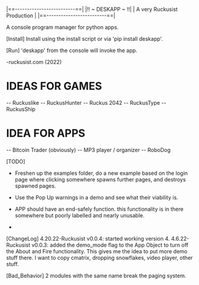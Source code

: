 |==-------------------------==|
|!!    ~   DESKAPP    ~     !!|
| A very Ruckusist Production |
|==-------------------------==|

A console program manager for python apps.

[Install]
Install using the install script or via 'pip install deskapp'.

[Run]
'deskapp' from the console will invoke the app.

-ruckusist.com (2022)

# IDEAS FOR GAMES
-- Ruckuslike
-- RuckusHunter
-- Ruckus 2042
-- RuckusType
-- RuckusShip


# IDEA FOR APPS
-- Bitcoin Trader (obviously)
-- MP3 player / organizer
-- RoboDog

[TODO]
* Freshen up the examples folder, do a new example based on the login page where
    clicking somewhere spawns further pages, and destroys spawned pages.

* Use the Pop Up warnings in a demo and see what their viability is.

* APP should have an end-safely function. this functionality is in there somewhere
but poorly labelled and nearly unusable.

* 

[ChangeLog]
4.20.22-Ruckusist v0.0.4: started working version 4.
4.6.22-Ruckusist v0.0.3: added the demo_mode flag to the App Object to turn off
    the About and Fire functionality. This gives me the idea to put more demo 
    stuff there. I want to copy cmatrix, dropping snowflakes, video player, other 
    stuff.

[Bad_Behavior]
2 modules with the same name break the paging system.